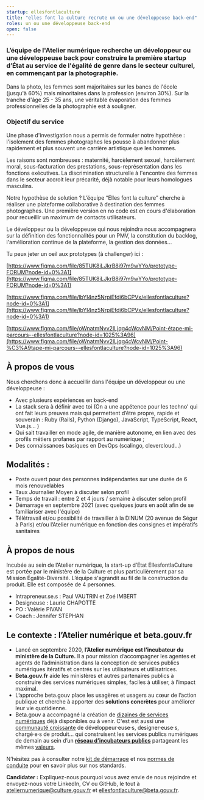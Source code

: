```yaml
---
startup: ellesfontlaculture
title: "elles font la culture recrute un ou une développeuse back-end"
roles: un ou une développeuse back-end
open: false
---
```


### **L’équipe de l'Atelier numérique recherche un développeur ou une développeuse back pour construire la première startup d’État au service de l'égalité de genre dans le secteur culturel, en commençant par la photographie.**

Dans la photo, les femmes sont majoritaires sur les bancs de l'école (jusqu'à 60%) mais minoritaires dans la profession (environ 30%). Sur la tranche d'âge 25 - 35 ans, une véritable évaporation des femmes professionnelles de la photographie est à souligner.

### Objectif du service

Une phase d'investigation nous a permis de formuler notre hypothèse : l'isolement des femmes photographes les pousse à abandonner plus rapidement et plus souvent une carrière artistique que les hommes.

Les raisons sont nombreuses : maternité, harcèlement sexuel, harcèlement moral, sous-facturation des prestations, sous-représentation dans les fonctions exécutives. La discrimination structurelle à l'encontre des femmes dans le secteur accroit leur précarité, déjà notable pour leurs homologues masculins.

Notre hypothèse de solution ? L’équipe “Elles font la culture” cherche à réaliser une plateforme collaborative à destination des femmes photographes. Une première version en no code est en cours d'élaboration  pour recueillir un maximum de contacts utilisateurs.

Le développeur ou la développeuse qui nous rejoindra nous accompagnera sur la définition des fonctionnalités pour un PMV, la constitution du backlog, l'amélioration continue de la plateforme, la gestion des données...

Tu peux jeter un oeil aux prototypes (à challenger) ici :

[https://www.figma.com/file/85TUK8iLJkrB8i97m9wYYo/prototype-FORUM?node-id=0%3A1](https://www.figma.com/file/85TUK8iLJkrB8i97m9wYYo/prototype-FORUM?node-id=0%3A1)

[https://www.figma.com/file/lbYI4nz5NrpiEfdi6bCPVx/ellesfontlaculture?node-id=0%3A1](https://www.figma.com/file/lbYI4nz5NrpiEfdi6bCPVx/ellesfontlaculture?node-id=0%3A1)

[https://www.figma.com/file/oWnatmNvv2ILjqg4cWcvNM/Point-étape-mi-parcours--ellesfontlaculture?node-id=1025%3A96](https://www.figma.com/file/oWnatmNvv2ILjqg4cWcvNM/Point-%C3%A9tape-mi-parcours--ellesfontlaculture?node-id=1025%3A96)

## **À propos de vous**

Nous cherchons donc à accueillir dans l'équipe un développeur ou une développeuse : 
- Avec plusieurs expériences en back-end
- La stack sera à définir avec toi (On a une appétence pour les techno’ qui ont fait leurs preuves mais qui permettent d’être propre, rapide et souverain : Ruby (Rails), Python (Django), JavaScript, TypeScript, React, Vue.js… )
- Qui sait travailler en mode agile, de manière autonome, en lien avec des profils métiers profanes par rapport au numérique ;
- Des connaissances basiques en DevOps (scalingo, clevercloud...)

## **Modalités :**

- Poste ouvert pour des personnes indépendantes sur une durée de 6 mois renouvelables
- Taux Journalier Moyen à discuter selon profil
- Temps de travail : entre 2 et 4 jours / semaine à discuter selon profil
- Démarrage en septembre 2021 (avec quelques jours en août afin de se familiariser avec l'équipe)
- Télétravail et/ou possibilité de travailler à la DINUM (20 avenue de Ségur à Paris) et/ou l’Atelier numérique en fonction des consignes et impératifs sanitaires

## **À propos de nous**

Incubée au sein de l’Atelier numérique, la start-up d’Etat EllesfontlaCulture est portée par le ministère de la Culture et plus particulièrement par sa Mission Égalité-Diversité. L’équipe s'agrandit au fil de la construction du produit. Elle est composée de 4 personnes.

- Intrapreneur.se.s : Paul VAUTRIN et Zoé IMBERT
- Designeuse : Laurie CHAPOTTE
- PO : Valérie PIVAN
- Coach : Jennifer STEPHAN

## **Le contexte : l’Atelier numérique et beta.gouv.fr**

- Lancé en septembre 2020, **l’Atelier numérique est l’incubateur du ministère de la Culture.** Il a pour mission d’accompagner les agentes et agents de l’administration dans la conception de services publics numériques itératifs et centrés sur les utilisateurs et utilisatrices.
- **Beta.gouv.fr** aide les ministères et autres partenaires publics à construire des services numériques simples, faciles à utiliser, à l’impact maximal.
- L’approche beta.gouv place les usagères et usagers au cœur de l’action publique et cherche à apporter des **solutions concrètes** pour améliorer leur vie quotidienne.
- Beta.gouv a accompagné la création de [dizaines de services numériques](https://beta.gouv.fr/startups/) déjà disponibles ou à venir. C'est est aussi une [communauté croissante](https://beta.gouv.fr/communaute/) de développeur·euse·s, designer·euse·s, chargé·e·s de produit… qui construisent les services publics numériques de demain au sein d’un **[réseau d’incubateurs publics](https://beta.gouv.fr/incubateurs/)** partageant les mêmes [valeurs](https://beta.gouv.fr/manifeste).

N’hésitez pas à consulter notre [kit de démarrage](https://doc.incubateur.net/communaute/gerer-sa-startup-detat-ou-de-territoires-au-quotidien/la-vie-dune-se/construction/kit-de-demarrage) et nos [normes de conduite](https://doc.incubateur.net/communaute/travailler-a-beta-gouv/culture/normes-de-conduite) pour en savoir plus sur nos standards.

**Candidater :** Expliquez-nous pourquoi vous avez envie de nous rejoindre et envoyez-nous votre LinkedIn, CV ou GitHub, le tout à ateliernumerique@culture.gouv.fr et ellesfontlaculture@beta.gouv.fr.
